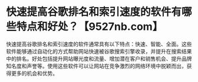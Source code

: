 # 快速提高谷歌排名和索引速度的软件有哪些特点和好处？【9527nb.com】

快速提高谷歌排名和索引速度的软件通常具有以下特点：快速、智能、全面。这些软件能够通过自动化的方式帮助网站快速被谷歌搜索引擎收录，并提升在搜索结果中的排名。好处包括提升网站曝光度和流量、增加潜在客户和销售机会、提升品牌知名度和声誉等。使用这些软件可以让网站在竞争激烈的网络环境中脱颖而出，获得更多的机会和优势。